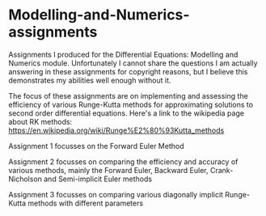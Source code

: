 # Modelling-and-Numerics-assignments
Assignments I produced for the Differential Equations: Modelling and Numerics module. Unfortunately I cannot share the questions I am actually answering in these assignments for copyright reasons, but I believe this demonstrates my abilities well enough without it.

The focus of these assignments are on implementing and assessing the efficiency of various Runge-Kutta methods for approximating solutions to second order differential equations. Here's a link to the wikipedia page about RK methods: https://en.wikipedia.org/wiki/Runge%E2%80%93Kutta_methods

Assignment 1 focusses on the Forward Euler Method

Assignment 2 focusses on comparing the efficiency and accuracy of various methods, mainly the Forward Euler, Backward Euler, Crank-Nicholson and Semi-implicit Euler methods

Assignment 3 focusses on comparing various diagonally implicit Runge-Kutta methods with different parameters
